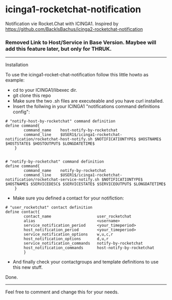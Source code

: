 # icinga1-rocketchat-notification
Notification vie Rocket.Chat with ICINGA1. Inspired by https://github.com/BackIsBachus/icinga2-rocketchat-notification

### Removed Link to Host/Service in Base Version. Maybee will add this feature later, but only for THRUK.

****
Installation

To use the icinga1-rocket-chat-notification follow this little howto as example:

* cd to your ICINGA1/libexec dir.
* git clone this repo
* Make sure the two .sh files are executeable and you have curl installed.
* Insert the follwing in your ICINGA1 "notifications command definitions config":

```
# "notify-host-by-rocketchat" command definition
define command{
        command_name    host-notify-by-rocketchat
        command_line    $USER1$/icinga1-rocketchat-notification/rocketchat-host-notify.sh $NOTIFICATIONTYPE$ $HOSTNAME$ $HOSTSTATE$ $HOSTOUTPUT$ $LONGDATETIME$
	}


# "notify-by-rocketchat" command definition
define command{
        command_name    notify-by-rocketchat
        command_line    $USER1$/icinga1-rocketchat-notification/rocketchat-service-notify.sh $NOTIFICATIONTYPE$ $HOSTNAME$ $SERVICEDESC$ $SERVICESTATE$ $SERVICEOUTPUT$ $LONGDATETIME$
	}
```

* Make sure you defined a contact for your notifiction:

```
# "user_rocketchat" contact definition
define contact{
        contact_name                    user_rocketchat
        alias                           <username>
        service_notification_period     <your_timeperiod>
        host_notification_period        <your_timeperiod>
        service_notification_options    w,u,c,r
        host_notification_options       d,u,r
        service_notification_commands   notify-by-rocketchat
        host_notification_commands      host-notify-by-rocketchat
        }
```

* And finally check your contactgroups and template definitions to use this new stuff.

Done.
****

Feel free to comment and change this for your needs.

